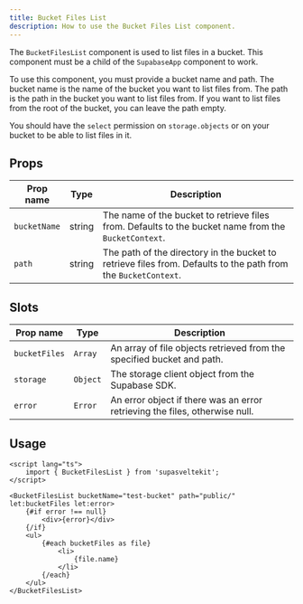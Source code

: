 ```yaml
---
title: Bucket Files List
description: How to use the Bucket Files List component.
---
```


The `BucketFilesList` component is used to list files in a bucket. This component must be a child of the `SupabaseApp` component to work.

To use this component, you must provide a bucket name and path. The bucket name is the name of the bucket you want to list files from. The path is the path in the bucket you want to list files from. If you want to list files from the root of the bucket, you can leave the path empty.

You should have the `select` permission on `storage.objects` or on your bucket to be able to list files in it.

## Props

| Prop name    | Type   | Description                                                                                                    |
| ------------ | ------ | -------------------------------------------------------------------------------------------------------------- |
| `bucketName` | string | The name of the bucket to retrieve files from. Defaults to the bucket name from the `BucketContext`.           |
| `path`       | string | The path of the directory in the bucket to retrieve files from. Defaults to the path from the `BucketContext`. |

## Slots

| Prop name     | Type     | Description                                                                 |
| ------------- | -------- | --------------------------------------------------------------------------- |
| `bucketFiles` | `Array`  | An array of file objects retrieved from the specified bucket and path.      |
| `storage`     | `Object` | The storage client object from the Supabase SDK.                            |
| `error`       | `Error`  | An error object if there was an error retrieving the files, otherwise null. |

## Usage

```svelte
<script lang="ts">
	import { BucketFilesList } from 'supasveltekit';
</script>

<BucketFilesList bucketName="test-bucket" path="public/" let:bucketFiles let:error>
	{#if error !== null}
		<div>{error}</div>
	{/if}
	<ul>
		{#each bucketFiles as file}
			<li>
				{file.name}
			</li>
		{/each}
	</ul>
</BucketFilesList>
```
